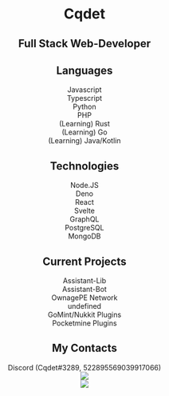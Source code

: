 <div align="center"><h1>Cqdet</h1></div>

<div align="center"><h2>Full Stack Web-Developer</h2></div>

<div align="center"><h2>Languages</h2></div>

<div align="center">
  Javascript<br/>
  Typescript<br/>
  Python<br/>
  PHP<br/>
  (Learning) Rust<br/>
  (Learning) Go<br/>
  (Learning) Java/Kotlin<br/>
</div>

<div align="center"><h2>Technologies</h2></div>
<div align="center">
  Node.JS<br/>
  Deno<br/>
  React<br/>
  Svelte<br/>
  GraphQL<br/>
  PostgreSQL<br/>
  MongoDB<br/>
</div>

<div align="center"><h2>Current Projects</h2></div>
<div align="center">
  Assistant-Lib<br/>
  Assistant-Bot<br/>
  OwnagePE Network<br/>
  undefined<br/>
  GoMint/Nukkit Plugins<br/>
  Pocketmine Plugins
</div>

<div align="center"><h2>My Contacts</h2></div>
<div align="center">
  Discord (Cqdet#3289, 522895569039917066)
</div>


<div align="center">
  <img src="https://github-readme-stats.vercel.app/api?username=Cqdet&show_icons=true&count_private=true&hide_title=true">
  <br />
  <img src="https://github-readme-stats.vercel.app/api/top-langs/?username=Cqdet"?
</div>
